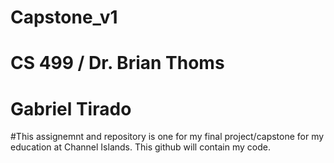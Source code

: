 # Capstone_v1
# CS 499 / Dr. Brian Thoms
# Gabriel Tirado

#This assignemnt and repository is one for my final project/capstone for my education at Channel Islands. This github will contain my code.
